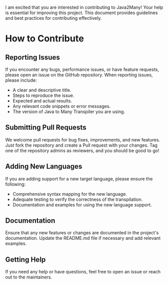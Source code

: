 I am excited that you are interested in contributing to Java2Many! Your help is essential for improving this project. This document provides guidelines and best practices for contributing effectively.

# How to Contribute
## Reporting Issues
If you encounter any bugs, performance issues, or have feature requests, please open an issue on the GitHub repository. When reporting issues, please include:

- A clear and descriptive title.
- Steps to reproduce the issue.
- Expected and actual results.
- Any relevant code snippets or error messages.
- The version of Java to Many Transpiler you are using.

## Submitting Pull Requests
We welcome pull requests for bug fixes, improvements, and new features. Just fork the repository and create a Pull request with your changes. Tag one of the repository admins as reviewers, and you should be good to go!

## Adding New Languages
If you are adding support for a new target language, please ensure the following:

- Comprehensive syntax mapping for the new language.
- Adequate testing to verify the correctness of the transpilation.
- Documentation and examples for using the new language support.


## Documentation
Ensure that any new features or changes are documented in the project's documentation. Update the README.md file if necessary and add relevant examples.

## Getting Help
If you need any help or have questions, feel free to open an issue or reach out to the maintainers.
